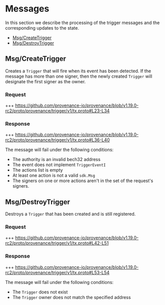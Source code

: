 <!--
order: 3
-->

# Messages

In this section we describe the processing of the trigger messages and the corresponding updates to the state.

<!-- TOC 2 -->
  - [Msg/CreateTrigger](#msgcreatetrigger)
  - [Msg/DestroyTrigger](#msgdestroytrigger)


## Msg/CreateTrigger

Creates a `Trigger` that will fire when its event has been detected. If the message has more than one signer, then the newly created `Trigger` will designate the first signer as the owner.

### Request

+++ https://github.com/provenance-io/provenance/blob/v1.19.0-rc2/proto/provenance/trigger/v1/tx.proto#L23-L34

### Response

+++ https://github.com/provenance-io/provenance/blob/v1.19.0-rc2/proto/provenance/trigger/v1/tx.proto#L36-L40

The message will fail under the following conditions:
* The authority is an invalid bech32 address
* The event does not implement `TriggerEventI`
* The actions list is empty
* At least one action is not a valid `sdk.Msg`
* The signers on one or more actions aren't in the set of the request's signers.

## Msg/DestroyTrigger

Destroys a `Trigger` that has been created and is still registered.

### Request

+++ https://github.com/provenance-io/provenance/blob/v1.19.0-rc2/proto/provenance/trigger/v1/tx.proto#L42-L51

### Response

+++ https://github.com/provenance-io/provenance/blob/v1.19.0-rc2/proto/provenance/trigger/v1/tx.proto#L53-L54

The message will fail under the following conditions:
* The `Trigger` does not exist
* The `Trigger` owner does not match the specified address
